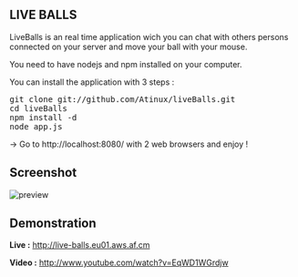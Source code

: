 <h2>LIVE BALLS</h2>

LiveBalls is an real time application wich you can chat with others persons connected on your server and move your ball with your mouse.

You need to have nodejs and npm installed on your computer.

You can install the application with 3 steps :

<pre>
git clone git://github.com/Atinux/liveBalls.git
cd liveBalls
npm install -d
node app.js
</pre>

-> Go to http://localhost:8080/ with 2 web browsers and enjoy !

<h2>Screenshot</h2>

<img src="http://i1096.photobucket.com/albums/g325/Atinux/Capture-Ballsinrealtime-GoogleChrome.png" alt="preview" />

<h2>Demonstration</h2>

<b>Live :</b> http://live-balls.eu01.aws.af.cm

<b>Video :</b> http://www.youtube.com/watch?v=EqWD1WGrdjw
